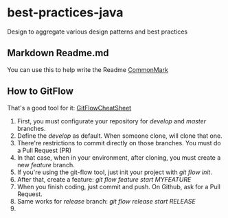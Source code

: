 # best-practices-java
Design to aggregate various design patterns and best practices

## Markdown Readme.md
You can use this to help write the Readme
[CommonMark](https://commonmark.org/help/)

## How to GitFlow
That's a good tool for it: [GitFlowCheatSheet](http://danielkummer.github.io/git-flow-cheatsheet/index.pt_BR.html)

1. First, you must configurate your repository for *develop* and *master* branches.
2. Define the *develop* as default. When someone clone, will clone that one.
3. There're restrictions to commit directly on those branches. You must do a Pull Request (PR)
4. In that case, when in your environment, after cloning, you must create a new *feature* branch.
5. If you're using the git-flow tool, just init your project with *git flow init*.
6. After that, create a feature: *git flow feature start MYFEATURE*
7. When you finish coding, just commit and push. On Github, ask for a Pull Request.
8. Same works for *release* branch: *git flow release start RELEASE*
9. 
